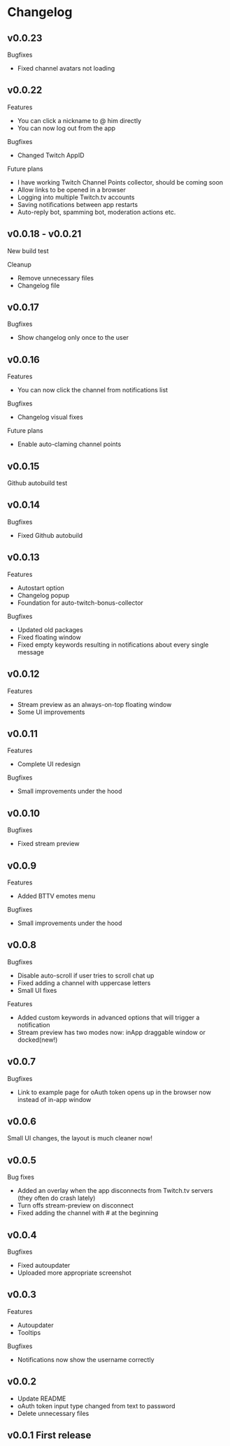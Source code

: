 
# Changelog

## v0.0.23

Bugfixes

* Fixed channel avatars not loading

## v0.0.22

Features

* You can click a nickname to @ him directly
* You can now log out from the app

Bugfixes

* Changed Twitch AppID

Future plans

* I have working Twitch Channel Points collector, should be coming soon
* Allow links to be opened in a browser
* Logging into multiple Twitch.tv accounts
* Saving notifications between app restarts
* Auto-reply bot, spamming bot, moderation actions etc.

## v0.0.18 - v0.0.21

New build test

Cleanup

* Remove unnecessary files
* Changelog file

## v0.0.17

Bugfixes

* Show changelog only once to the user

## v0.0.16

Features

* You can now click the channel from notifications list

Bugfixes

* Changelog visual fixes

Future plans

* Enable auto-claming channel points

## v0.0.15

Github autobuild test

## v0.0.14

Bugfixes

* Fixed Github autobuild

## v0.0.13

Features

* Autostart option
* Changelog popup
* Foundation for auto-twitch-bonus-collector

Bugfixes

* Updated old packages
* Fixed floating window
* Fixed empty keywords resulting in notifications about every single message

## v0.0.12

Features

* Stream preview as an always-on-top floating window
* Some UI improvements

## v0.0.11

Features

* Complete UI redesign

Bugfixes

* Small improvements under the hood

## v0.0.10

Bugfixes

* Fixed stream preview

## v0.0.9

Features

* Added BTTV emotes menu

Bugfixes

* Small improvements under the hood

## v0.0.8

Bugfixes

* Disable auto-scroll if user tries to scroll chat up
* Fixed adding a channel with uppercase letters
* Small UI fixes

Features

* Added custom keywords in advanced options that will trigger a notification
* Stream preview has two modes now: inApp draggable window or docked(new!)

## v0.0.7

Bugfixes

* Link to example page for oAuth token opens up in the browser now instead of in-app window

## v0.0.6

Small UI changes, the layout is much cleaner now!

## v0.0.5

Bug fixes

* Added an overlay when the app disconnects from Twitch.tv servers (they often do crash lately)
* Turn offs stream-preview on disconnect
* Fixed adding the channel with # at the beginning

## v0.0.4

Bugfixes

* Fixed autoupdater
* Uploaded more appropriate screenshot

## v0.0.3

Features

* Autoupdater
* Tooltips

Bugfixes

* Notifications now show the username correctly

## v0.0.2

* Update README
* oAuth token input type changed from text to password
* Delete unnecessary files

## v0.0.1 First release
